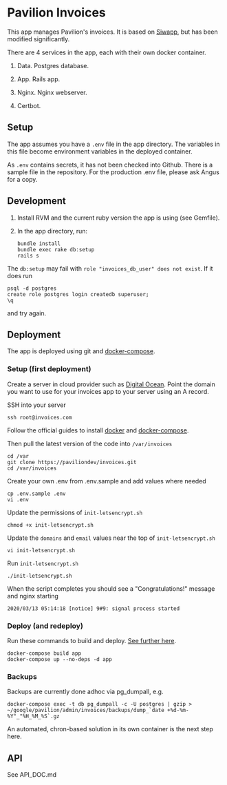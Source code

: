 # Pavilion Invoices

This app manages Pavilion's invoices. It is based on [Siwapp](https://github.com/siwapp/siwapp), but has been modified significantly.

There are 4 services in the app, each with their own docker container.

1. Data. Postgres database.

2. App. Rails app.

3. Nginx. Nginx webserver.

4. Certbot.

## Setup

The app assumes you have a ``.env`` file in the app directory. The variables in this file become environment variables in the deployed container.

As ``.env`` contains secrets, it has not been checked into Github. There is a sample file in the repository. For the production .env file, please ask Angus for a copy.

## Development

1. Install RVM and the current ruby version the app is using (see Gemfile).

2. In the app directory, run:

     ```
     bundle install
     bundle exec rake db:setup
     rails s
     ```
     
The ``db:setup`` may fail with ``role "invoices_db_user" does not exist``. If it does run

```
psql -d postgres
create role postgres login createdb superuser;
\q
```

and try again.

## Deployment

The app is deployed using git and [docker-compose](https://docs.docker.com/compose/production/). 

### Setup (first deployment)

Create a server in cloud provider such as [Digital Ocean](https://digitalocean.com). Point the domain you want to use for your invoices app to your server using an A record.

SSH into your server

```
ssh root@invoices.com
```

Follow the official guides to install [docker](https://docs.docker.com/install/linux/docker-ce/ubuntu/) and [docker-compose](https://docs.docker.com/compose/install/).

Then pull the latest version of the code into ``/var/invoices``

```
cd /var
git clone https://paviliondev/invoices.git
cd /var/invoices
```

Create your own .env from .env.sample and add values where needed

```
cp .env.sample .env
vi .env
```

Update the permissions of ``init-letsencrypt.sh``

```
chmod +x init-letsencrypt.sh
```

Update the ``domains`` and ``email`` values near the top of ``init-letsencrypt.sh``

```
vi init-letsencrypt.sh
```

Run ``init-letsencrypt.sh``

```
./init-letsencrypt.sh
```

When the script completes you should see a "Congratulations!" message and nginx starting

```
2020/03/13 05:14:18 [notice] 9#9: signal process started
```

### Deploy (and redeploy)

Run these commands to build and deploy. [See further here](https://docs.docker.com/compose/production/).

```
docker-compose build app
docker-compose up --no-deps -d app
```

### Backups

Backups are currently done adhoc via pg_dumpall, e.g. 

```
docker-compose exec -t db pg_dumpall -c -U postgres | gzip > ~/google/pavilion/admin/invoices/backups/dump_`date +%d-%m-%Y"_"%H_%M_%S`.gz
```

An automated, chron-based solution in its own container is the next step here.

## API

See API_DOC.md
